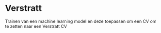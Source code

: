 # Verstratt

Trainen van een machine learning model en deze toepassen om een CV om te zetten naar een Verstratt CV
